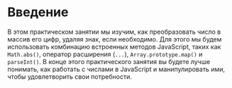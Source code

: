 # Введение

В этом практическом занятии мы изучим, как преобразовать число в массив его цифр, удаляя знак, если необходимо. Для этого мы будем использовать комбинацию встроенных методов JavaScript, таких как `Math.abs()`, оператор расширения (`...`), `Array.prototype.map()` и `parseInt()`. В конце этого практического занятия вы будете лучше понимать, как работать с числами в JavaScript и манипулировать ими, чтобы удовлетворить свои потребности.
